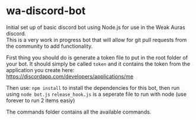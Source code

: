 # wa-discord-bot
Initial set up of basic discord bot using Node.js for use in the Weak Auras discord.  
This is a very work in progress bot that will allow for git pull requests from the community to add functionality.

First thing you should do is generate a token file to put in the root folder of your bot. It should simply be called `token` and it contains the token from the application you create here: https://discordapp.com/developers/applications/me

Then use: `npm install` to install the dependencies for this bot, then run using `node bot.js`
`release_hook.js` is a seperate file to run with node (use forever to run 2 items easiy)

The commands folder contains all the available commands.

